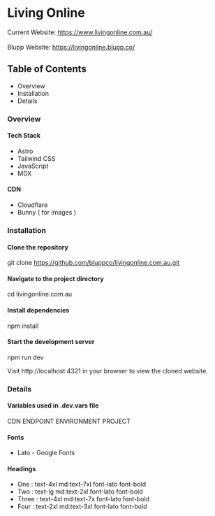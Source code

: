 # Living Online
Current Website: https://www.livingonline.com.au/
\
\
Blupp Website: https://livingonline.blupp.co/

## Table of Contents
- Overview
- Installation
- Details

### Overview

#### Tech Stack
- Astro
- Tailwind CSS
- JavaScript
- MDX

#### CDN
- Cloudflare
- Bunny ( for images )

### Installation

#### Clone the repository
git clone https://github.com/bluppco/livingonline.com.au.git

#### Navigate to the project directory
cd livingonline.com.au

#### Install dependencies
npm install

#### Start the development server
npm run dev

Visit http://localhost:4321 in your browser to view the cloned website.

### Details

#### Variables used in .dev.vars file
CDN
ENDPOINT
ENVIRONMENT
PROJECT

#### Fonts
- Lato - Google Fonts

#### Headings
- One : text-4xl md:text-7xl font-lato font-bold
- Two : text-lg md:text-2xl font-lato font-bold
- Three : text-4xl md:text-7x font-lato font-bold
- Four : text-2xl md:text-3xl font-lato font-bold
